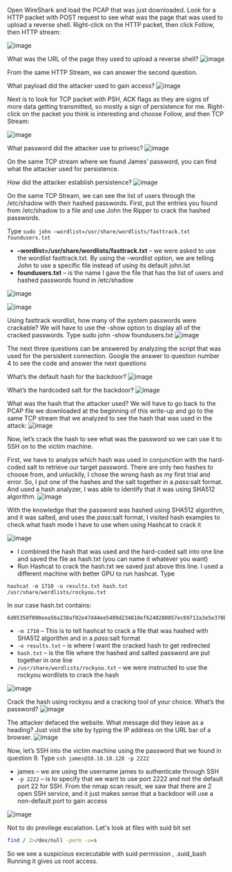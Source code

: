 Open WireShark and load the PCAP that was just downloaded. Look for a HTTP packet with POST request to see what was the page that was used to upload a reverse shell. Right-click on 
the HTTP packet, then click Follow, then HTTP stream:

![image](https://github.com/vivekprm/hackers-manual/assets/2403660/1c22c104-6cb7-4430-9721-12962032758e)

What was the URL of the page they used to upload a reverse shell?
![image](https://github.com/vivekprm/hackers-manual/assets/2403660/a8fb36fb-cb2e-4fe3-a317-2e9db7e726b2)

From the same HTTP Stream, we can answer the second question.

What payload did the attacker used to gain access?
![image](https://github.com/vivekprm/hackers-manual/assets/2403660/61121aa5-9116-4023-97c2-79e09b799b07)

Next is to look for TCP packet with PSH, ACK flags as they are signs of more data getting transmitted, so mostly a sign of persistence for me. Right-click on the packet you think is interesting 
and choose Follow, and then TCP Stream:

![image](https://github.com/vivekprm/hackers-manual/assets/2403660/cda751b3-c7f9-4daa-9399-be027e5bb8bb)

What password did the attacker use to privesc?
![image](https://github.com/vivekprm/hackers-manual/assets/2403660/d8802de5-0174-4dfd-8665-ecd3700fbfb0)

On the same TCP stream where we found James’ password, you can find what the attacker used for persistence.

How did the attacker establish persistence?
![image](https://github.com/vivekprm/hackers-manual/assets/2403660/708cab88-850c-4a61-926b-bde22e3e424a)

On the same TCP Stream, we can see the list of users through the /etc/shadow with their hashed passwords. First, put the entries you found from /etc/shadow to a file and use John the Ripper to 
crack the hashed passwords. 

Type ```sudo john –wordlist=/usr/share/wordlists/fasttrack.txt foundusers.txt```

- **–wordlist=/usr/share/wordlists/fasttrack.txt** – we were asked to use the wordlist fasttrack.txt. By using the –wordlist option, we are telling John to use a specific file instead of using its 
default john.lst 
- **foundusers.txt** – is the name I gave the file that has the list of users and hashed passwords found in /etc/shadow

![image](https://github.com/vivekprm/hackers-manual/assets/2403660/5b637179-2fc1-438f-be7a-bc2adcd53c38)

![image](https://github.com/vivekprm/hackers-manual/assets/2403660/23244a61-74dc-4faf-bb3b-5181d16857aa)

Using fasttrack wordlist, how many of the system passwords were crackable? We will have to use the -show option to display all of the cracked passwords. Type sudo john -show foundusers.txt
![image](https://github.com/vivekprm/hackers-manual/assets/2403660/320e9b5c-8d79-4e84-8f0b-183b075c4182)

The next three questions can be answered by analyzing the script that was used for the persistent connection. Google the answer to question number 4 to see the code and answer the next questions

What’s the default hash for the backdoor?
![image](https://github.com/vivekprm/hackers-manual/assets/2403660/682df8d7-995e-47a4-853e-346ba254305c)

What’s the hardcoded salt for the backdoor?
![image](https://github.com/vivekprm/hackers-manual/assets/2403660/54742922-3bb3-4565-991f-5a0376f5d1b1)

What was the hash that the attacker used? We will have to go back to the PCAP file we downloaded at the beginning of this write-up and go to the same TCP stream that we analyzed to see the hash 
that was used in the attack:
![image](https://github.com/vivekprm/hackers-manual/assets/2403660/3ae1aed3-6aac-43f2-bb72-e95e8a874195)

Now, let’s crack the hash to see what was the password so we can use it to SSH on to the victim machine.

First, we have to analyze which hash was used in conjunction with the hard-coded salt to retrieve our target password. There are only two hashes to choose from, and unluckily, I chose the wrong 
hash as my first trial and error. So, I put one of the hashes and the salt together in a $pass:$salt format. And used a hash analyzer, I was able to identify that it was using SHA512 algorithm.
![image](https://github.com/vivekprm/hackers-manual/assets/2403660/539477b7-0655-4305-9d38-905931e3958b)

With the knowledge that the password was hashed using SHA512 algorithm, and it was salted, and uses the $pass:$salt format, I visited hash examples to check what hash mode I have to use when 
using Hashcat to crack it

![image](https://github.com/vivekprm/hackers-manual/assets/2403660/52041a28-fe30-4654-9064-5399f0e1dc56)

- I combined the hash that was used and the hard-coded salt into one line and saved the file as hash.txt (you can name it whatever you want)
- Run Hashcat to crack the hash.txt we saved just above this line. I used a different machine with better GPU to run hashcat. Type 
```
hashcat -m 1710 -o results.txt hash.txt /usr/share/wordlists/rockyou.txt
```
In our case hash.txt contains:
```
6d05358f090eea56a238af02e47d44ee5489d234810ef6240280857ec69712a3e5e370b8a41899d0196ade16c0d54327c5654019292cbfe0b5e98ad1fec71bed:1c362db832f3f864c8c2fe05f2002a05
```
- ```-m 1710``` – This is to tell hashcat to crack a file that was hashed with SHA512 algorithm and in a $pass:$salt format
- ```-o results.txt``` – is where I want the cracked hash to get redirected
- ```hash.txt``` – is the file where the hashed and salted password are put together in one line
- ```/usr/share/wordlists/rockyou.txt``` – we were instructed to use the rockyou wordlists to crack the hash

![image](https://github.com/vivekprm/hackers-manual/assets/2403660/98bf28c2-3379-442a-9191-58b06268860c)

Crack the hash using rockyou and a cracking tool of your choice. What’s the password?
![image](https://github.com/vivekprm/hackers-manual/assets/2403660/5db7c958-774e-4fbc-a41b-0ca906efc1ff)

The attacker defaced the website. What message did they leave as a heading? Just visit the site by typing the IP address on the URL bar of a browser.
![image](https://github.com/vivekprm/hackers-manual/assets/2403660/bed900c8-5a6f-4423-92df-b72ac7197ae5)

Now, let’s SSH into the victim machine using the password that we found in question 9. Type ```ssh james@10.10.10.128 -p 2222```
- james – we are using the username james to authenticate through SSH
- ```-p 2222``` – is to specify that we want to use port 2222 and not the default port 22 for SSH. From the nmap scan result, we saw that there are 2 open SSH service, and it just makes sense that a 
backdoor will use a non-default port to gain access

![image](https://github.com/vivekprm/hackers-manual/assets/2403660/9f2c4aad-42a4-40f2-9f5e-c9f6ed1f7995)

Not to do previlege escalation. Let's look at files with suid bit set
```sh
find / 2>/dev/null -perm -u=s 
```

So we see a suspicious excecutable with suid permission , .suid_bash
Running it gives us root access.
